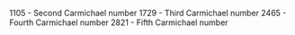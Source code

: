  1105 - Second Carmichael number
 1729 - Third Carmichael number
 2465 - Fourth Carmichael number
 2821 - Fifth Carmichael number
